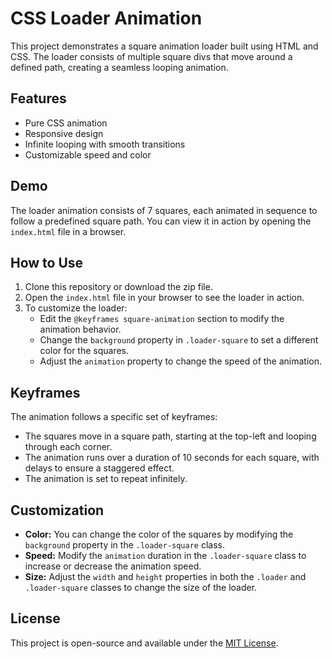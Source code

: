 # CSS Loader Animation

This project demonstrates a square animation loader built using HTML and CSS. The loader consists of multiple square divs that move around a defined path, creating a seamless looping animation.

## Features

- Pure CSS animation
- Responsive design
- Infinite looping with smooth transitions
- Customizable speed and color

## Demo

The loader animation consists of 7 squares, each animated in sequence to follow a predefined square path. You can view it in action by opening the `index.html` file in a browser.

## How to Use

1. Clone this repository or download the zip file.
2. Open the `index.html` file in your browser to see the loader in action.
3. To customize the loader:
    - Edit the `@keyframes square-animation` section to modify the animation behavior.
    - Change the `background` property in `.loader-square` to set a different color for the squares.
    - Adjust the `animation` property to change the speed of the animation.

## Keyframes

The animation follows a specific set of keyframes:

- The squares move in a square path, starting at the top-left and looping through each corner.
- The animation runs over a duration of 10 seconds for each square, with delays to ensure a staggered effect.
- The animation is set to repeat infinitely.

## Customization

- **Color:** You can change the color of the squares by modifying the `background` property in the `.loader-square` class.
- **Speed:** Modify the `animation` duration in the `.loader-square` class to increase or decrease the animation speed.
- **Size:** Adjust the `width` and `height` properties in both the `.loader` and `.loader-square` classes to change the size of the loader.

## License

This project is open-source and available under the [MIT License](LICENSE).



